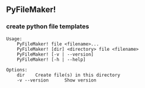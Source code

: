 ## PyFileMaker!

###    create python file templates

    Usage:
        PyFileMaker! file <filename>...
        PyFileMaker! [dir] <directory> file <filename>
        PyFileMaker! [-v | --version]
        PyFileMaker! [-h | --help]

    Options:
        dir    Create file(s) in this directory
        -v --version      Show version
